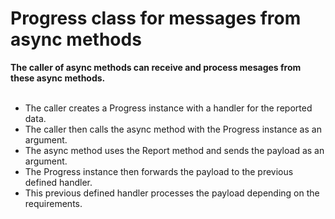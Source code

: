 # Progress<T> class for messages from async methods

<b>The caller of async methods can receive and process mesages from these async methods.</b><br><br>

* The caller creates a Progress<T> instance with a handler for the reported data.
* The caller then calls the async method with the Progress<T> instance as an argument.
* The async method uses the Report method and sends the payload as an argument.
* The Progress instance then forwards the payload to the previous defined handler.
* This previous defined handler processes the payload depending on the requirements.
